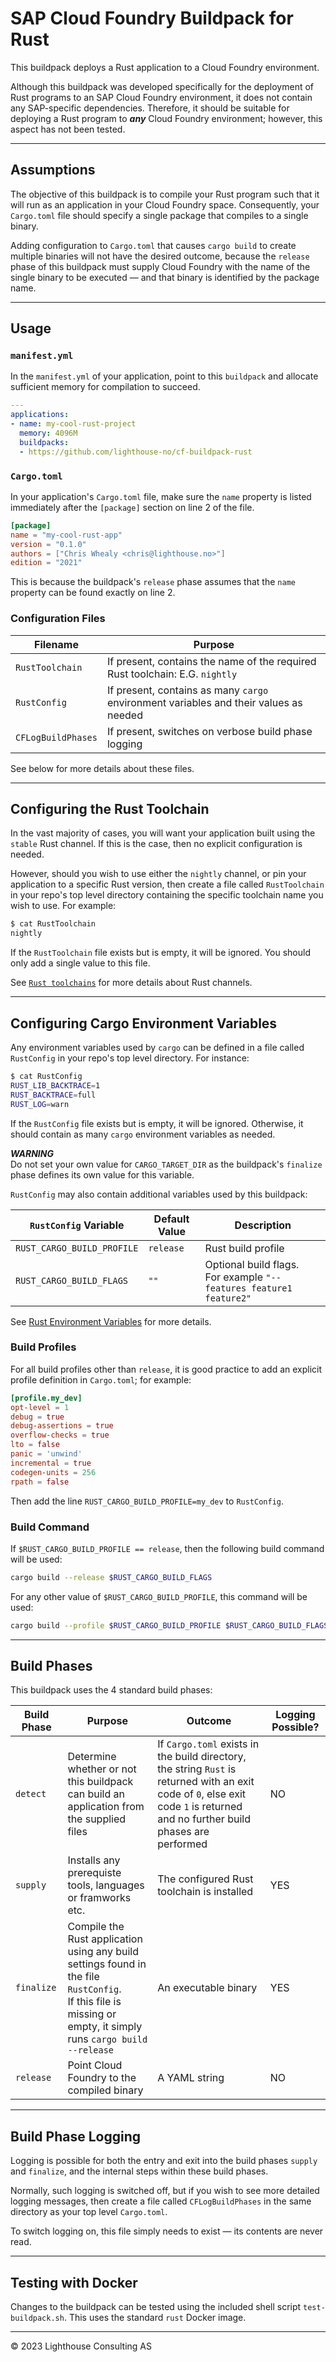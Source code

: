 # SAP Cloud Foundry Buildpack for Rust

This buildpack deploys a Rust application to a Cloud Foundry environment.

Although this buildpack was developed specifically for the deployment of Rust programs to an SAP Cloud Foundry environment, it does not contain any SAP-specific dependencies.
Therefore, it should be suitable for deploying a Rust program to ***any*** Cloud Foundry environment; however, this aspect has not been tested.

---

## Assumptions

The objective of this buildpack is to compile your Rust program such that it will run as an application in your Cloud Foundry space.
Consequently, your `Cargo.toml` file should specify a single package that compiles to a single binary.

Adding configuration to `Cargo.toml` that causes `cargo build` to create multiple binaries will not have the desired outcome, because the `release` phase of this buildpack must supply Cloud Foundry with the name of the single binary to be executed &mdash; and that binary is identified by the package name.

---
## Usage

### `manifest.yml`

In the `manifest.yml` of your application, point to this `buildpack` and allocate sufficient memory for compilation to succeed.

```yaml
---
applications:
- name: my-cool-rust-project
  memory: 4096M
  buildpacks:
  - https://github.com/lighthouse-no/cf-buildpack-rust
```

### `Cargo.toml`

In your application's `Cargo.toml` file, make sure the `name` property is listed immediately after the `[package]` section on line 2 of the file.

```toml
[package]
name = "my-cool-rust-app"
version = "0.1.0"
authors = ["Chris Whealy <chris@lighthouse.no>"]
edition = "2021"

```

This is because the buildpack's `release` phase assumes that the `name` property can be found exactly on line 2.

### Configuration Files

| Filename | Purpose
|---|---
| `RustToolchain` | If present, contains the name of the required Rust toolchain: E.G. `nightly`
| `RustConfig` | If present, contains as many `cargo` environment variables and their values as needed
| `CFLogBuildPhases` | If present, switches on verbose build phase logging

See below for more details about these files.

---

## Configuring the Rust Toolchain

In the vast majority of cases, you will want your application built using the `stable` Rust channel.
If this is the case, then no explicit configuration is needed.

However, should you wish to use either the `nightly` channel, or pin your application to a specific Rust version, then create a file called `RustToolchain` in your repo's top level directory containing the specific toolchain name you wish to use.
For example:

```sh
$ cat RustToolchain
nightly
```

If the `RustToolchain` file exists but is empty, it will be ignored.
You should only add a single value to this file.

See [`Rust toolchains`](https://rust-lang.github.io/rustup/concepts/toolchains.html) for more details about Rust channels.

---

## Configuring Cargo Environment Variables

Any environment variables used by `cargo` can be defined in a file called `RustConfig` in your repo's top level directory.
For instance:

```sh
$ cat RustConfig
RUST_LIB_BACKTRACE=1
RUST_BACKTRACE=full
RUST_LOG=warn
```

If the `RustConfig` file exists but is empty, it will be ignored.
Otherwise, it should contain as many `cargo` environment variables as needed.

***WARNING***<br>
Do not set your own value for `CARGO_TARGET_DIR` as the buildpack's `finalize` phase defines its own value for this variable.

`RustConfig` may also contain additional variables used by this buildpack:

| `RustConfig` Variable | Default Value | Description
|---|---|---
| `RUST_CARGO_BUILD_PROFILE` | `release` | Rust build profile
| `RUST_CARGO_BUILD_FLAGS` | `""` | Optional build flags.<br>For example `"--features feature1 feature2"`

See [Rust Environment Variables](https://doc.rust-lang.org/cargo/reference/environment-variables.html) for more details.

### Build Profiles
For all build profiles other than `release`, it is good practice to add an explicit profile definition in `Cargo.toml`; for example:

```toml
[profile.my_dev]
opt-level = 1
debug = true
debug-assertions = true
overflow-checks = true
lto = false
panic = 'unwind'
incremental = true
codegen-units = 256
rpath = false
```

Then add the line `RUST_CARGO_BUILD_PROFILE=my_dev` to `RustConfig`.

### Build Command

If `$RUST_CARGO_BUILD_PROFILE == release`, then the following build command will be used:

```sh
cargo build --release $RUST_CARGO_BUILD_FLAGS
```

For any other value of `$RUST_CARGO_BUILD_PROFILE`, this command will be used:

```sh
cargo build --profile $RUST_CARGO_BUILD_PROFILE $RUST_CARGO_BUILD_FLAGS
```

---

## Build Phases

This buildpack uses the 4 standard build phases:

| Build Phase | Purpose | Outcome | Logging Possible?
|---|---|---|---
| `detect` | Determine whether or not this buildpack can build an application from the supplied files | If `Cargo.toml` exists in the build directory, the string `Rust` is returned with an exit code of `0`, else exit code `1` is returned and no further build phases are performed | NO
| `supply` | Installs any prerequiste tools, languages or framworks etc. | The configured Rust toolchain is installed | YES
| `finalize` | Compile the Rust application using any build settings found in the file `RustConfig`.<br>If this file is missing or empty, it simply runs `cargo build --release` | An executable binary | YES
| `release` | Point Cloud Foundry to the compiled binary | A YAML string | NO

---

## Build Phase Logging

Logging is possible for both the entry and exit into the build phases `supply` and `finalize`, and the internal steps within these build phases.

Normally, such logging is switched off, but if you wish to see more detailed logging messages, then create a file called `CFLogBuildPhases` in the same directory as your top level `Cargo.toml`.

To switch logging on, this file simply needs to exist &mdash; its contents are never read.

---

## Testing with Docker

Changes to the buildpack can be tested using the included shell script `test-buildpack.sh`.
This uses the standard `rust` Docker image.

-----
&copy; 2023 Lighthouse Consulting AS

